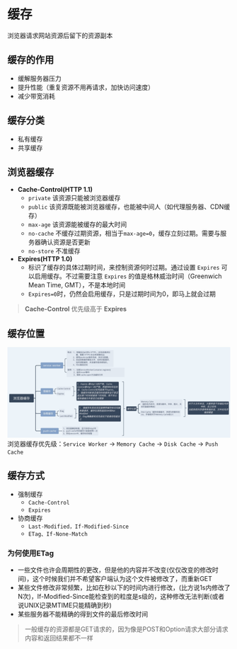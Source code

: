 # 缓存

浏览器请求网站资源后留下的资源副本

## 缓存的作用

- 缓解服务器压力
- 提升性能（重复资源不用再请求，加快访问速度）
- 减少带宽消耗

## 缓存分类

- 私有缓存
- 共享缓存

## 浏览器缓存

- **Cache-Control(HTTP 1.1)**
  - `private` 该资源只能被浏览器缓存
  - `public` 该资源既能被浏览器缓存，也能被中间人（如代理服务器、CDN缓存）
  - `max-age` 该资源能被缓存的最大时间
  - `no-cache` 不缓存过期资源，相当于`max-age=0`，缓存立刻过期。需要与服务器确认资源是否更新
  - `no-store` 不准缓存
- **Expires(HTTP 1.0)**
  - 标识了缓存的具体过期时间，来控制资源何时过期。通过设置 `Expires` 可以启用缓存。不过需要注意 `Expires` 的值是格林威治时间（Greenwich Mean Time, GMT），不是本地时间
  - `Expires=0`时，仍然会启用缓存，只是过期时间为0，即马上就会过期

> **Cache-Control** 优先级高于 **Expires**

## 缓存位置

![浏览器缓存](/img/cache.png)
浏览器缓存优先级：`Service Worker` -> `Memory Cache` -> `Disk Cache` -> `Push Cache`

## 缓存方式

- 强制缓存
  - `Cache-Control`
  - `Expires`
- 协商缓存
  - `Last-Modified，If-Modified-Since`
  - `ETag、If-None-Match`

### 为何使用ETag

- 一些文件也许会周期性的更改，但是他的内容并不改变(仅仅改变的修改时间)，这个时候我们并不希望客户端认为这个文件被修改了，而重新GET
- 某些文件修改非常频繁，比如在秒以下的时间内进行修改，(比方说1s内修改了N次)，If-Modified-Since能检查到的粒度是s级的，这种修改无法判断(或者说UNIX记录MTIME只能精确到秒)
- 某些服务器不能精确的得到文件的最后修改时间

> 一般缓存的资源都是GET请求的，因为像是POST和Option请求大部分请求内容和返回结果都不一样
